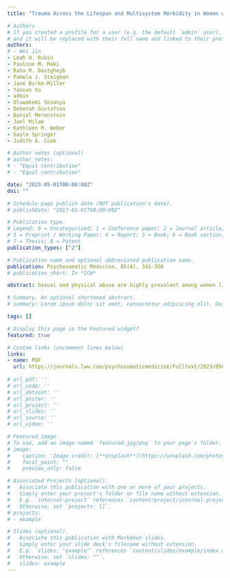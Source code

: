 ```yaml
---
title: "Trauma Across the Lifespan and Multisystem Morbidity in Women with HIV"

# Authors
# If you created a profile for a user (e.g. the default `admin` user), write the username (folder name) here 
# and it will be replaced with their full name and linked to their profile.
authors:
# - Wei Jin
- Leah H. Rubin
- Pauline M. Maki
- Raha M. Dastgheyb
- Pamela J. Steigman
- Jane Burke-Miller
- Yanxun Xu
- admin
- Oluwakemi Sosanya
- Deborah Gustafson
- Daniel Merenstein
- Joel Milam
- Kathleen M. Weber
- Gayle Springer
- Judith A. Cook

# Author notes (optional)
# author_notes:
# - "Equal contribution"
# - "Equal contribution"

date: "2023-05-01T00:00:00Z"
doi: ""

# Schedule page publish date (NOT publication's date).
# publishDate: "2017-01-01T00:00:00Z"

# Publication type.
# Legend: 0 = Uncategorized; 1 = Conference paper; 2 = Journal article;
# 3 = Preprint / Working Paper; 4 = Report; 5 = Book; 6 = Book section;
# 7 = Thesis; 8 = Patent
publication_types: ["2"]

# Publication name and optional abbreviated publication name.
publication: Psychosomatic Medicine, 85(4), 341-350
# publication_short: In *ICW*

abstract: Sexual and physical abuse are highly prevalent among women living with HIV (WLWH) and are risk factors for the development of mental health and substance use disorders (MHDs, SUDs), and cognitive and medical comorbidities. We examined empirically derived patterns of trauma, MHD, and SUD, and associations with later cognitive and health outcomes. A total of 1027 WLWH (average age = 48.6 years) in the Women’s Interagency HIV Study completed the World Mental Health Composite International Diagnostic Interview from 2010 to 2013 to identify MHDs, SUDs, and age at onset of sexual and physical abuse. Then, cognitive impairment, cardiovascular/metabolic conditions, and HIV disease outcomes were assessed for up to 8.8 years. Latent class analysis identified patterns of co-occurring trauma, MHDs, and/or SUDs. Generalized estimating equations determined associations between these patterns and midlife cognitive and medical outcomes.

# Summary. An optional shortened abstract.
# summary: Lorem ipsum dolor sit amet, consectetur adipiscing elit. Duis posuere tellus ac convallis placerat. Proin tincidunt magna sed ex sollicitudin condimentum.

tags: []

# Display this page in the Featured widget?
featured: true

# Custom links (uncomment lines below)
links:
- name: PDF
  url: https://journals.lww.com/psychosomaticmedicine/Fulltext/2023/05000/Trauma_Across_the_Life_Span_and_Multisystem.7.aspx?casa_token=L1d2QT_pgyUAAAAA:MQV5bBzRezdZmkBfc4UvInN5wCZBtcYDyh_X8TOgwZB1S22yMEnxUDuGipjBIRXYpAt8UPo7YbHrjJwn55WWCCfF
  
# url_pdf: ''
# url_code: ''
# url_dataset: ''
# url_poster: ''
# url_project: ''
# url_slides: ''
# url_source: ''
# url_video: ''

# Featured image
# To use, add an image named `featured.jpg/png` to your page's folder. 
# image:
#    caption: 'Image credit: [**Unsplash**](https://unsplash.com/photos/pLCdAaMFLTE)'
#    focal_point: ""
#    preview_only: false

# Associated Projects (optional).
#   Associate this publication with one or more of your projects.
#   Simply enter your project's folder or file name without extension.
#   E.g. `internal-project` references `content/project/internal-project/index.md`.
#   Otherwise, set `projects: []`.
# projects:
# - example

# Slides (optional).
#   Associate this publication with Markdown slides.
#   Simply enter your slide deck's filename without extension.
#   E.g. `slides: "example"` references `content/slides/example/index.md`.
#   Otherwise, set `slides: ""`.
#   slides: example
---
```

